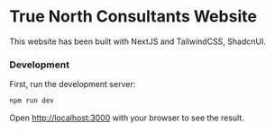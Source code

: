 # True North Consultants Website

This website has been built with NextJS and TailwindCSS, ShadcnUI.

### Development

First, run the development server:

```bash
npm run dev
```

Open [http://localhost:3000](http://localhost:3000) with your browser to see the result.
